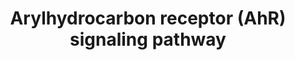 ---
annotations:
- id: PW:0000370
  parent: regulatory pathway
  type: Pathway Ontology
  value: aryl hydrocarbon receptor signaling pathway
authors:
- Mkutmon
description: ''
last-edited: 2015-06-30
organisms:
- Bos taurus
redirect_from:
- /index.php/Pathway:WP3209
- /instance/WP3209
- /instance/WP3209_rr80804
revision: r80804
schema-jsonld:
- '@context': https://schema.org/
  '@id': https://wikipathways.github.io/pathways/WP3209.html
  '@type': Dataset
  creator:
    '@type': Organization
    name: WikiPathways
  description: ''
  keywords:
  - AHR
  - AHRR
  - AIP
  - ALDH3A1
  - ARNT
  - BAX
  - CDC37
  - CDKN1A
  - CDKN1B
  - CYP1A1
  - CYP1A2
  - CYP1B1
  - Carcinogen
  - EGFR
  - GSTA2
  - HES1
  - HSP90AA1
  - IGFBP1
  - IL2
  - JUN
  - NFE2L2
  - NQO1
  - PTGES3
  - SRC
  - TNF
  - UGT1A1
  license: CC0
  name: Arylhydrocarbon receptor (AhR) signaling pathway
seo: CreativeWork
title: Arylhydrocarbon receptor (AhR) signaling pathway
wpid: WP3209
---